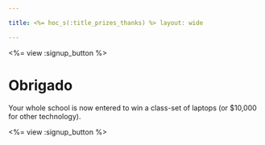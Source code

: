 ```yaml
---

title: <%= hoc_s(:title_prizes_thanks) %> layout: wide

---
```


<%= view :signup_button %>

# Obrigado

Your whole school is now entered to win a class-set of laptops (or $10,000 for other technology).

<%= view :signup_button %>